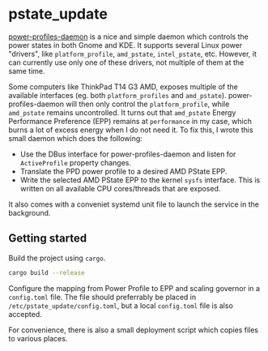 # pstate_update

[power-profiles-daemon][ppd] is a nice and simple daemon which controls the power states
in both Gnome and KDE. It supports several Linux power "drivers", like `platform_profile`,
`amd_pstate`, `intel_pstate`, etc. However, it can currently use only one of these
drivers, not multiple of them at the same time.

Some computers like ThinkPad T14 G3 AMD, exposes multiple of the available interfaces
(eg. both `platform_profiles` and `amd_pstate`). power-profiles-daemon will then only
control the `platform_profile`, while `amd_pstate` remains uncontrolled. It turns out
that `amd_pstate` Energy Performance Preference (EPP) remains at `performance` in my
case, which burns a lot of excess energy when I do not need it. To fix this, I wrote
this small daemon which does the following:

- Use the DBus interface for power-profiles-daemon and listen for `ActiveProfile`
  property changes.
- Translate the PPD power profile to a desired AMD PState EPP.
- Write the selected AMD PState EPP to the kernel `sysfs` interface. This is written
  on all available CPU cores/threads that are exposed.

It also comes with a conveniet systemd unit file to launch the service in the background.

[ppd]: https://gitlab.freedesktop.org/hadess/power-profiles-daemon

## Getting started

Build the project using `cargo`.

```bash
cargo build --release
```

Configure the mapping from Power Profile to EPP and scaling governor in a `config.toml`
file. The file should preferrably be placed in `/etc/pstate_update/config.toml`, but
a local `config.toml` file is also accepted.

For convenience, there is also a small deployment script which copies files to various
places.
